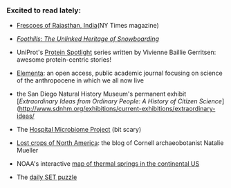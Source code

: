 ### Excited to read lately:

- [Frescoes of Rajasthan, India](http://www.nytimes.com/interactive/2016/05/09/t-magazine/india-rajasthan-frescoes.html?_r=1)(NY Times magazine)

- [_Foothills: The Unlinked Heritage of Snowboarding_](https://www.outsideonline.com/featured-videos)

- UniProt's [Protein Spotlight](http://web.expasy.org/spotlight/) series written by Vivienne Baillie Gerritsen: awesome protein-centric stories!

- [Elementa](https://www.elementascience.org/): an open access, public academic journal focusing on science of the anthropocene in which we all now live

- the San Diego Natural History Museum's permanent exhibit [_Extraordinary Ideas from Ordinary People: A History of Citizen Science_](http://www.sdnhm.org/exhibitions/current-exhibitions/extraordinary-ideas/

- The [Hospital Microbiome Project](http://hospitalmicrobiome.com/) (bit scary)

- [Lost crops of North America](https://ngmueller.net/2017/10/09/lost-crops-in-the-all-the-wrong-places/): the blog of Cornell archaeobotanist Natalie Mueller

- NOAA's interactive [map of thermal springs in the continental US](https://maps.ngdc.noaa.gov/viewers/hot_springs/)

- The [daily SET puzzle](https://www.setgame.com/set/puzzle)
